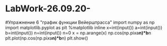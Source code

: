 # LabWork-26.09.20-
#Упражнение 6 "график функции Вейерштрасса"
import numpy as np
import matplotlib.pyplot as plt
%matplotlib inline
x=int(input())
a=int(input())
b=int(input())
n=int(input())
n=0
x = np.arange(x)
np.cos(np.pi*x*a**n)*b**n
plt.plot(np.cos(np.pi*x*a**n)*b**n)
plt.show()
